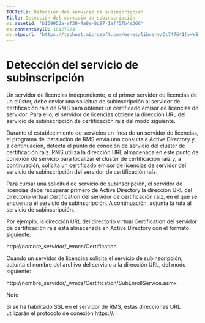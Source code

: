```yaml
---
TOCTitle: Detección del servicio de subinscripción
Title: Detección del servicio de subinscripción
ms:assetid: 'b159953a-af38-4a9e-8c87-1aff5fb4e366'
ms:contentKeyID: 18127923
ms:mtpsurl: 'https://technet.microsoft.com/es-es/library/Cc747641(v=WS.10)'
---
```


Detección del servicio de subinscripción
========================================

Un servidor de licencias independiente, o el primer servidor de licencias de un clúster, debe enviar una solicitud de subinscripción al servidor de certificación raíz de RMS para obtener un certificado emisor de licencias de servidor. Para ello, el servidor de licencias obtiene la dirección URL del servicio de subinscripción de certificación raíz del modo siguiente.

Durante el establecimiento de servicios en línea de un servidor de licencias, el programa de instalación de RMS envía una consulta a Active Directory y, a continuación, detecta el punto de conexión de servicio del clúster de certificación raíz. RMS utiliza la dirección URL almacenada en este punto de conexión de servicio para localizar el clúster de certificación raíz y, a continuación, solicita un certificado emisor de licencias de servidor del servicio de subinscripción del servidor de certificación raíz.

Para cursar una solicitud de servicio de subinscripción, el servidor de licencias debe recuperar primero de Active Directory la dirección URL del directorio virtual Certification del servidor de certificación raíz, en el que se encuentra el servicio de subinscripción. A continuación, adjunta la ruta al servicio de subinscripción.

Por ejemplo, la dirección URL del directorio virtual Certification del servidor de certificación raíz está almacenada en Active Directory con el formato siguiente:

http://*nombre\_servidor*/\_wmcs/Certification

Cuando un servidor de licencias solicita el servicio de subinscripción, adjunta el nombre del archivo del servicio a la dirección URL, del modo siguiente:

http://nombre\_servidor/\_wmcs/Certification/SubEnrollService.asmx

> [!NOTE]
> Si se ha habilitado SSL en el servidor de RMS, estas direcciones URL utilizarán el protocolo de conexión https://.
